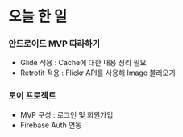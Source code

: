 # 오늘 한 일

### 안드로이드 MVP 따라하기

* Glide 적용 : Cache에 대한 내용 정리 필요
* Retrofit 적용 : Flickr API를 사용해 Image 불러오기

### 토이 프로젝트

* MVP 구성 : 로그인 및 회원가입
* Firebase Auth 연동
